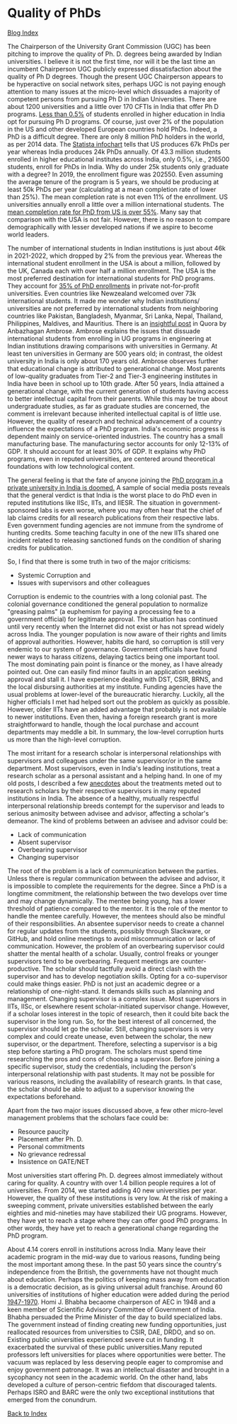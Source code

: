 # Quality of PhDs

[Blog Index](../index.md)

The Chairperson of the University Grant Commission (UGC) has been pitching to improve the quality of Ph. D. degrees being awarded by Indian universities. 
I believe it is not the first time, nor will it be the last time an incumbent Chairperson UGC publicly expressed dissatisfaction about the quality of Ph D
degrees. Though the present UGC Chairperson appears to be hyperactive on social network sites, perhaps UGC is not paying enough attention to many issues at 
the micro-level which dissuades a majority of competent persons from pursuing Ph D in Indian Universities. There are about 1200 universities and a little 
over 170 CFTIs in India that offer Ph D programs. [Less than 0.5%](https://opportunities-insight.britishcouncil.org/short-articles/news/india-releases-updated-higher-education-statistics) of 
students enrolled in higher education in India opt for pursuing Ph D programs. Of course, just over 2% of the population in the US and other developed European
countries hold PhDs. Indeed, a PhD is a difficult degree. There are only 8 million PhD holders in the world, as per 2014 data. The [Statista 
infochart](https://www.statista.com/chart/7272/the-countries-with-the-most-doctoral-graduates/) tells that US produces 67k PhDs per year whereas
India produces 24k PhDs annually. Of 43.3 million students enrolled in higher educational institutes across India, only 0.5%, i.e., 216500 students, enroll
for PhDs in India. Why do under 25k students only graduate with a degree? In 2019, the enrollment figure was 202550. Even assuming the average tenure of the
program is 5 years, we should be producing at least 50k PhDs per year (calculating at a mean completion rate of lower than 25%). The mean completion
rate is not even 11% of the enrollment. US universities annually enroll a little over a million international students. The [mean completion rate for PhD from
US is over 55%](https://www.apa.org/gradpsych/2008/11/phd). Many say that comparison with the USA is not fair. However, there is no reason to compare 
demographically with lesser developed nations if we aspire to become world leaders. 


The number of international students in Indian institutions is just about 46k in 2021-2022, which dropped by 2% from the previous year. Whereas the 
international student enrollment in the USA is about a million, followed by the UK, Canada each with over half a million enrollment. The USA is the
most preferred destination for international students for PhD programs. They account for [35% of PhD enrollments](https://monitor.icef.com/2023/10/further-growth-in-international-enrolment-in-us-graduate-programmes/) 
in private not-for-profit universities. Even countries like Newzealand welcomed over 73k international students. It made me wonder why Indian institutions/
universities are not preferred by international students from neighboring countries like Pakistan, Bangladesh, Myanmar, Sri Lanka, Nepal, Thailand, Philippines, 
Maldives, and Mauritius. There is an [insightful post](https://www.quora.com/Why-did-the-Indian-education-system-fail-compared-to-the-global-universities-and-colleges) 
in Quora by Anbazhagan Ambrose. Ambrose explains the issues that dissuade international students from enrolling in UG programs in engineering at Indian 
institutions drawing comparisons with universities in Germany. At least ten universities in Germany are 500 years old; in contrast, the oldest university in 
India is only about 170 years old. Ambrose observes further that educational change is attributed to generational change. Most parents of low-quality graduates
from Tier-2 and Tier-3 engineering institutes in India have been in school up to 10th grade. After 50 years, India attained a generational change, with
the current generation of students having access to better intellectual capital from their parents. While this may be true about undergraduate studies, as
far as graduate studies are concerned, the comment is irrelevant because inherited intellectual capital is of little use. However, the quality of
research and technical advancement of a country influence the expectations of a PhD program. India's economic progress is dependent mainly on
service-oriented industries. The country has a small manufacturing base. The manufacturing sector accounts for only 12-13% of GDP. It should
account for at least 30% of GDP. It explains why PhD programs, even in reputed universities, are centered around theoretical foundations with low technological
content. 

The general feeling is that the fate of anyone joining the [PhD program in a private university in India is doomed.](https://www.moneylife.in/article/doing-phd-in-india-think-thrice/52923.html)
A sample of social media posts reveals that the general verdict is that India is the worst place to do PhD even in reputed institutions like IISc, IITs, and 
IIESR. The situation in government-sponsored labs is even worse, where you may often hear that the chief of lab claims credits for all research publications 
from their respective labs. Even government funding agencies are not immune from the syndrome of hunting credits. Some teaching faculty in one of the new IITs 
shared one incident related to releasing sanctioned funds on the condition of sharing credits for publication.

So, I find that there is some truth in two of the major criticisms:
- Systemic Corruption and
- Issues with supervisors and other colleagues

Corruption is endemic to the countries with a long colonial past. The colonial governance conditioned the general 
population to normalize "greasing palms" (a euphemism for paying a processing fee to a government official) for legitimate approval. The situation has continued 
until very recently when the Internet did not exist or has not spread widely across India. The younger population is now aware of their rights and 
limits of approval authorities. However, habits die hard, so corruption is still very endemic to our system of governance. Government officials have
found newer ways to harass citizens, delaying tactics being one important tool. The most dominating pain point is finance or the money, as I have 
already pointed out. One can easily find minor faults in an application seeking approval and stall it. I have experience dealing with DST, CSIR, BRNS,
and the local disbursing authorities at my institute. Funding agencies have the usual problems at lower-level of the bureaucratic hierarchy. Luckily,
all the higher officials I met had helped sort out the problem as quickly as possible. However, older IITs have an added advantage that probably is 
not available to newer institutions. Even then, having a foreign research grant is more straightforward to handle, though the local purchase and 
account departments may meddle a bit. In summary, the low-level corruption hurts us more than the high-level corruption.

The most irritant for a research scholar is interpersonal relationships with supervisors and colleagues under the same supervisor/or in the same department. 
Most supervisors, even in India's leading institutions, treat a research scholar as a personal assistant and a helping hand. In one of my old posts, I 
described a few [anecdotes](Topics/PhDstudents.md) about the treatments meted out to research scholars by their respective supervisors in many 
reputed institutions in India. The absence of a healthy, mutually respectful interpersonal relationship breeds contempt for the supervisor and leads to 
serious animosity between advisee and advisor, affecting a scholar's demeanor. The kind of problems between an advisee and advisor could be:
- Lack of communication
- Absent supervisor
- Overbearing supervisor
- Changing supervisor

The root of the problem is a lack of communication between the parties. Unless there is regular communication between the advisee 
and advisor, it is impossible to complete the requirements for the degree. Since a PhD is a longtime commitment, the relationship between the two develops over 
time and may change dynamically. The mentee being young, has a lower threshold of patience compared to the mentor. It is the role of the mentor to handle 
the mentee carefully. However, the mentees should also be mindful of their responsibilities. An absentee supervisor needs to create a channel for regular 
updates from the students, possibly through Slackware, or GitHub, and hold online meetings to avoid miscommunication or lack of communication. However,
the problem of an overbearing supervisor could shatter the mental health of a scholar. Usually, control freaks or younger supervisors tend to be 
overbearing. Frequent meetings are counter-productive. The scholar should tactfully avoid a direct clash with the supervisor and  has to develop negotiation 
skills. Opting for a co-supervisor could make things easier. PhD is not just an academic degree or a relationship of one-night-stand. It demands skills 
such as planning and management. Changing supervisor is a complex issue. Most supervisors in IITs, IISc, or elsewhere resent scholar-initiated supervisor 
change. However, if a scholar loses interest in the topic of research, then it could bite back the supervisor in the long run. So, for the best interest of all 
concerned, the supervisor should let go the scholar. Still, changing supervisors is very complex and could create unease, even between the scholar, the new 
supervisor, or the department. Therefore, selecting a supervisor is a big step before starting a PhD program. The scholars must spend time
researching the pros and cons of choosing a supervisor. Before joining a specific supervisor, study the credentials, including the person's interpersonal 
relationship with past students. It may not be possible for various reasons, including the availability of research grants. In that case, the scholar 
should be able to adjust to a supervisor knowing the expectations beforehand.

Apart from the two major issues discussed above, a few other micro-level management problems that the scholars face could be:
- Resource paucity 
- Placement after Ph. D.
- Personal commitments
- No grievance redressal
- Insistence on GATE/NET 

Most universities start offering Ph. D. degrees almost immediately without caring for quality. A country with over 1.4 billion
people requires a lot of universities. From 2014, we started adding 40 new universities per year. However, the quality of these institutions is 
very low. At the risk of making a sweeping comment, private universities established between the early eighties and mid-nineties may have stabilized their
UG programs. However, they have yet to reach a stage where they can offer good PhD programs. In other words, they have yet to reach a generational 
change regarding the PhD program.

About 4.14 corers enroll in institutions across India. Many leave their academic program in the mid-way due to various reasons, funding being the 
most important among these. In the past 50 years since the country's independence from the British, the governments have not thought much about education. 
Perhaps the politics of keeping mass away from education is a democratic decision, as is giving universal adult franchise. Around 60 universities
of institutions of higher education were added during the period [1947-1970](https://static.pib.gov.in/WriteReadData/specificdocs/documents/2022/jul/doc202272975101.pdf). 
Homi J. Bhabha becaome chairperson of AEC in 1948 and a keen member of Scientific Advisory Committee of Government of India. Bhabha persuaded the Prime 
Minister of the day to build specialized labs. The government instead of finding creating new funding opportunities, just reallocated resources from 
universities to CSIR, DAE, DRDO, and so on. Existing public universities experienced severe cut in funding. It exacerbated the survival of these public 
universities.Many reputed professors left universities for places where opportunities were better. The vacuum was replaced by less deserving people eager to 
compromise and enjoy government patronage. It was an intellectual disaster and brought in a sycophancy not
seen in the academic world. On the other hand, labs developed a culture of person-centric fiefdom that discouraged talents. Perhaps ISRO and BARC were the only
two exceptional institutions that emerged from the conundrum. 

[Back to Index](../index.md)
